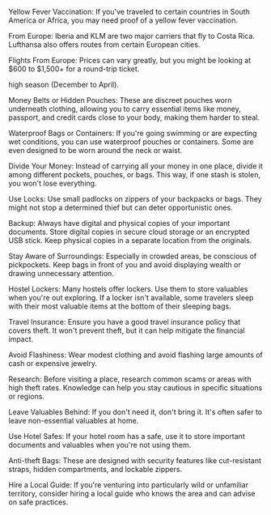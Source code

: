 
Yellow Fever Vaccination: If you've traveled to certain countries in South America or Africa, you may need proof of a yellow fever vaccination.

From Europe: Iberia and KLM are two major carriers that fly to Costa Rica. Lufthansa also offers routes from certain European cities.

Flights
    From Europe: Prices can vary greatly, but you might be looking at $600 to $1,500+ for a round-trip ticket.

 high season (December to April).



 Money Belts or Hidden Pouches: These are discreet pouches worn underneath clothing, allowing you to carry essential items like money, passport, and credit cards close to your body, making them harder to steal.

Waterproof Bags or Containers: If you're going swimming or are expecting wet conditions, you can use waterproof pouches or containers. Some are even designed to be worn around the neck or waist.

Divide Your Money: Instead of carrying all your money in one place, divide it among different pockets, pouches, or bags. This way, if one stash is stolen, you won't lose everything.

Use Locks: Use small padlocks on zippers of your backpacks or bags. They might not stop a determined thief but can deter opportunistic ones.

Backup: Always have digital and physical copies of your important documents. Store digital copies in secure cloud storage or an encrypted USB stick. Keep physical copies in a separate location from the originals.

Stay Aware of Surroundings: Especially in crowded areas, be conscious of pickpockets. Keep bags in front of you and avoid displaying wealth or drawing unnecessary attention.

Hostel Lockers: Many hostels offer lockers. Use them to store valuables when you're out exploring. If a locker isn't available, some travelers sleep with their most valuable items at the bottom of their sleeping bags.

Travel Insurance: Ensure you have a good travel insurance policy that covers theft. It won't prevent theft, but it can help mitigate the financial impact.

Avoid Flashiness: Wear modest clothing and avoid flashing large amounts of cash or expensive jewelry.

Research: Before visiting a place, research common scams or areas with high theft rates. Knowledge can help you stay cautious in specific situations or regions.

Leave Valuables Behind: If you don't need it, don't bring it. It's often safer to leave non-essential valuables at home.

Use Hotel Safes: If your hotel room has a safe, use it to store important documents and valuables when you're not using them.

Anti-theft Bags: These are designed with security features like cut-resistant straps, hidden compartments, and lockable zippers.

Hire a Local Guide: If you're venturing into particularly wild or unfamiliar territory, consider hiring a local guide who knows the area and can advise on safe practices.